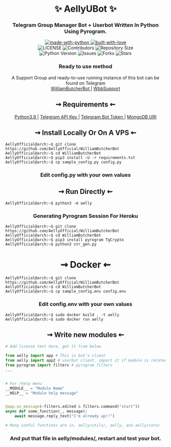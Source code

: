<h1 align="center"> 
    ✨ AellyUBot ✨ 
</h1>

<h3 align="center"> 
    Telegram Group Manager Bot + Userbot Written In Python Using Pyrogram.
</h3>

<p align="center">
    <a href="https://python.org">
        <img src="http://forthebadge.com/images/badges/made-with-python.svg" alt="made-with-python">
    </a>
    <a href="https://GitHub.com/AellyOfficial">
        <img src="http://ForTheBadge.com/images/badges/built-with-love.svg" alt="built-with-love">
    </a> <br>
    <img src="https://img.shields.io/github/license/AellyOfficial/WilliamButcherBot?style=for-the-badge&logo=appveyor" alt="LICENSE">
    <img src="https://img.shields.io/github/contributors/AellyOfficial/WilliamButcherBot?style=for-the-badge&logo=appveyor" alt="Contributors">
    <img src="https://img.shields.io/github/repo-size/AellyOfficial/WilliamButcherBot?style=for-the-badge&logo=appveyor" alt="Repository Size"> <br>
    <img src="https://img.shields.io/badge/python-3.9-green?style=for-the-badge&logo=appveyor" alt="Python Version">
    <img src="https://img.shields.io/github/issues/AellyOfficial/WilliamButcherBot?style=for-the-badge&logo=appveyor" alt="Issues">
    <img src="https://img.shields.io/github/forks/AellyOfficial/WilliamButcherBot?style=for-the-badge&logo=appveyor" alt="Forks">
    <img src="https://img.shields.io/github/stars/AellyOfficial/WilliamButcherBot?style=for-the-badge&logo=appveyor" alt="Stars">
</p>

<h3 align="center"> 
    Ready to use method
</h3>

<p align="center">
    A Support Group and ready-to-use running instance of this bot can be found on Telegram <br>
    <a href="https://t.me/WilliamButcherBot"> WilliamButcherBot </a> | 
    <a href="https://t.me/aellysupport"> WbbSupport </a>
</p>

<h2 align="center"> 
   ⇝ Requirements ⇜
</h2>

<p align="center">
    <a href="https://www.python.org/downloads/release/python-390/"> Python3.9 </a> |
    <a href="https://docs.pyrogram.org/intro/setup#api-keys"> Telegram API Key </a> |
    <a href="https://t.me/botfather"> Telegram Bot Token </a> | 
    <a href="https://telegra.ph/How-To-get-Mongodb-URI-04-06"> MongoDB URI </a>
</p>

<h2 align="center"> 
   ⇝ Install Locally Or On A VPS ⇜
</h2>

```console
AellyOfficial@arch:~$ git clone https://github.com/AellyOfficial/WilliamButcherBot
AellyOfficial@arch:~$ cd WilliamButcherBot
AellyOfficial@arch:~$ pip3 install -U -r requirements.txt
AellyOfficial@arch:~$ cp sample_config.py config.py
```
 
<h3 align="center"> 
    Edit <b>config.py</b> with your own values
</h3>

<h2 align="center"> 
   ⇝ Run Directly ⇜
</h2>

```console
AellyOfficial@arch:~$ python3 -m aelly
```

<h3 align="center"> 
   Generating Pyrogram Session For Heroku
</h3>

```console
AellyOfficial@arch:~$ git clone https://github.com/AellyOfficial/WilliamButcherBot
AellyOfficial@arch:~$ cd WilliamButcherBot
AellyOfficial@arch:~$ pip3 install pyrogram TgCrypto
AellyOfficial@arch:~$ python3 str_gen.py
```

<h1 align="center"> 
   ⇝ Docker ⇜
</h1>

```console
AellyOfficial@arch:~$ git clone https://github.com/AellyOfficial/WilliamButcherBot
AellyOfficial@arch:~$ cd WilliamButcherBot
AellyOfficial@arch:~$ cp sample_config.env config.env
```

<h3 align="center"> 
    Edit <b> config.env </b> with your own values
</h3>

```console
AellyOfficial@arch:~$ sudo docker build . -t aelly
AellyOfficial@arch:~$ sudo docker run aelly
```

<h2 align="center"> 
   ⇝ Write new modules ⇜
</h2>

```py
# Add license text here, get it from below

from aelly import app # This is bot's client
from aelly import app2 # userbot client, import it if module is related to userbot
from pyrogram import filters # pyrogram filters
...


# For /help menu
__MODULE__ = "Module Name"
__HELP__ = "Module help message"


@app.on_message(~filters.edited & filters.command("start"))
async def some_function(_, message):
    await message.reply_text("I'm already up!!")

# Many useful functions are in, aelly/utils/, aelly, and aelly/core/
```

<h3 align="center"> 
   And put that file in aelly/modules/, restart and test your bot.
</h3>
